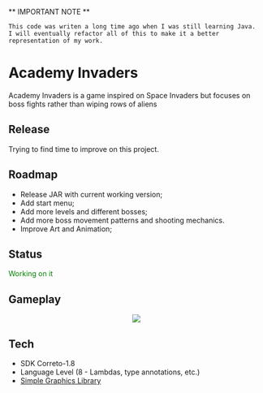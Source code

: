 ** IMPORTANT NOTE **

```
This code was writen a long time ago when I was still learning Java.
I will eventually refactor all of this to make it a better representation of my work.
```

# Academy Invaders
Academy Invaders is a game inspired on Space Invaders but focuses on boss fights rather than wiping rows of aliens

## Release
Trying to find time to improve on this project.

## Roadmap

<ul>
  <li>Release JAR with current working version;</li>
  <li>Add start menu;</li>
  <li>Add more levels and different bosses;</li>
  <li>Add more boss movement patterns and shooting mechanics.</li>
  <li>Improve Art and Animation;</li>
</ul>

## Status
<span style="color: green"> Working on it </span>

## Gameplay
<p align="center">
  <img src="https://i.imgur.com/GG7dPIC.gif">
</p>

## Tech
- SDK Correto-1.8
- Language Level (8 - Lambdas, type annotations, etc.)
- [Simple Graphics Library](https://github.com/academia-de-codigo/simple-graphics)
